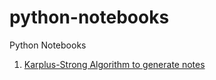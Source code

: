 # python-notebooks
Python Notebooks
1. [Karplus-Strong Algorithm to generate notes](https://nbviewer.jupyter.org/github/25b3nk/python-notebooks/blob/master/Karplus-Strong-Algorithm.ipynb)
